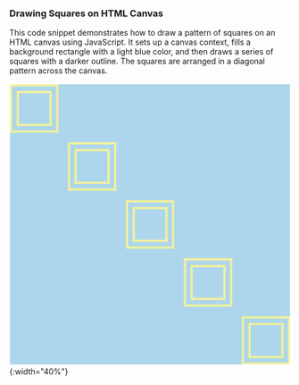 ### Drawing Squares on HTML Canvas

This code snippet demonstrates how to draw a pattern of squares on an HTML canvas using JavaScript. It sets up a canvas context, fills a background rectangle with a light blue color, and then draws a series of squares with a darker outline. The squares are arranged in a diagonal pattern across the canvas.

![Drawing Screenshot](https://github.com/Elyzavetka/vanilla-js-draving/blob/main/Screenshot%202024-03-15%20at%2019.08.56.png){:width="40%"}


